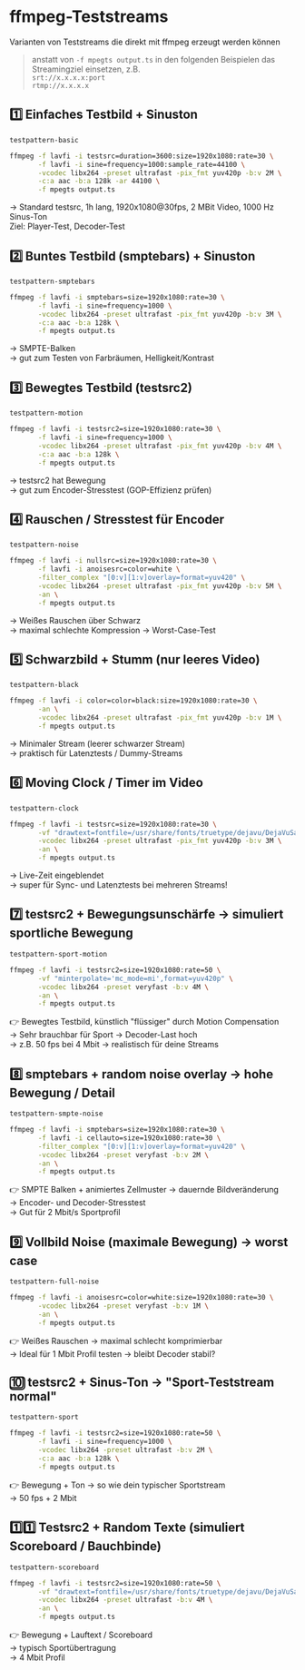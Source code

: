 # ffmpeg-Teststreams
Varianten von Teststreams die direkt mit ffmpeg erzeugt werden können  
>anstatt von `-f mpegts output.ts` in den folgenden Beispielen das Streamingziel einsetzen, z.B.  
>`srt://x.x.x.x:port`  
>`rtmp://x.x.x.x`

## 1️⃣ Einfaches Testbild + Sinuston
`testpattern-basic`
```bash
ffmpeg -f lavfi -i testsrc=duration=3600:size=1920x1080:rate=30 \
       -f lavfi -i sine=frequency=1000:sample_rate=44100 \
       -vcodec libx264 -preset ultrafast -pix_fmt yuv420p -b:v 2M \
       -c:a aac -b:a 128k -ar 44100 \
       -f mpegts output.ts
```
→ Standard testsrc, 1h lang, 1920x1080@30fps, 2 MBit Video, 1000 Hz Sinus-Ton  
Ziel: Player-Test, Decoder-Test
## 2️⃣ Buntes Testbild (smptebars) + Sinuston
`testpattern-smptebars`
```bash
ffmpeg -f lavfi -i smptebars=size=1920x1080:rate=30 \
       -f lavfi -i sine=frequency=1000 \
       -vcodec libx264 -preset ultrafast -pix_fmt yuv420p -b:v 3M \
       -c:a aac -b:a 128k \
       -f mpegts output.ts
```
→ SMPTE-Balken  
→ gut zum Testen von Farbräumen, Helligkeit/Kontrast
## 3️⃣ Bewegtes Testbild (testsrc2)
`testpattern-motion`
```bash
ffmpeg -f lavfi -i testsrc2=size=1920x1080:rate=30 \
       -f lavfi -i sine=frequency=1000 \
       -vcodec libx264 -preset ultrafast -pix_fmt yuv420p -b:v 4M \
       -c:a aac -b:a 128k \
       -f mpegts output.ts
```
→ testsrc2 hat Bewegung  
→ gut zum Encoder-Stresstest (GOP-Effizienz prüfen)  
## 4️⃣ Rauschen / Stresstest für Encoder
`testpattern-noise`
```bash
ffmpeg -f lavfi -i nullsrc=size=1920x1080:rate=30 \
       -f lavfi -i anoisesrc=color=white \
       -filter_complex "[0:v][1:v]overlay=format=yuv420" \
       -vcodec libx264 -preset ultrafast -pix_fmt yuv420p -b:v 5M \
       -an \
       -f mpegts output.ts
```
→ Weißes Rauschen über Schwarz  
→ maximal schlechte Kompression → Worst-Case-Test  
## 5️⃣ Schwarzbild + Stumm (nur leeres Video)
`testpattern-black`
```bash
ffmpeg -f lavfi -i color=color=black:size=1920x1080:rate=30 \
       -an \
       -vcodec libx264 -preset ultrafast -pix_fmt yuv420p -b:v 1M \
       -f mpegts output.ts
```
→ Minimaler Stream (leerer schwarzer Stream)  
→ praktisch für Latenztests / Dummy-Streams
## 6️⃣ Moving Clock / Timer im Video
`testpattern-clock`
```bash
ffmpeg -f lavfi -i testsrc=size=1920x1080:rate=30 \
       -vf "drawtext=fontfile=/usr/share/fonts/truetype/dejavu/DejaVuSans-Bold.ttf:text='%{localtime}':fontsize=60:fontcolor=white:x=100:y=100" \
       -vcodec libx264 -preset ultrafast -pix_fmt yuv420p -b:v 3M \
       -an \
       -f mpegts output.ts
```
→ Live-Zeit eingeblendet  
→ super für Sync- und Latenztests bei mehreren Streams!
## 7️⃣ testsrc2 + Bewegungsunschärfe → simuliert sportliche Bewegung
`testpattern-sport-motion`
```bash
ffmpeg -f lavfi -i testsrc2=size=1920x1080:rate=50 \
       -vf "minterpolate='mc_mode=mi',format=yuv420p" \
       -vcodec libx264 -preset veryfast -b:v 4M \
       -an \
       -f mpegts output.ts
```
👉 Bewegtes Testbild, künstlich "flüssiger" durch Motion Compensation  
→ Sehr brauchbar für Sport → Decoder-Last hoch  
→ z.B. 50 fps bei 4 Mbit → realistisch für deine Streams  
## 8️⃣ smptebars + random noise overlay → hohe Bewegung / Detail
`testpattern-smpte-noise`
```bash
ffmpeg -f lavfi -i smptebars=size=1920x1080:rate=30 \
       -f lavfi -i cellauto=size=1920x1080:rate=30 \
       -filter_complex "[0:v][1:v]overlay=format=yuv420" \
       -vcodec libx264 -preset veryfast -b:v 2M \
       -an \
       -f mpegts output.ts
```
👉 SMPTE Balken + animiertes Zellmuster → dauernde Bildveränderung  
→ Encoder- und Decoder-Stresstest  
→ Gut für 2 Mbit/s Sportprofil  
## 9️⃣ Vollbild Noise (maximale Bewegung) → worst case
`testpattern-full-noise`
```bash
ffmpeg -f lavfi -i anoisesrc=color=white:size=1920x1080:rate=30 \
       -vcodec libx264 -preset veryfast -b:v 1M \
       -an \
       -f mpegts output.ts
```
👉 Weißes Rauschen → maximal schlecht komprimierbar  
→ Ideal für 1 Mbit Profil testen → bleibt Decoder stabil?  
## 🔟 testsrc2 + Sinus-Ton → "Sport-Teststream normal"
`testpattern-sport`
```bash
ffmpeg -f lavfi -i testsrc2=size=1920x1080:rate=50 \
       -f lavfi -i sine=frequency=1000 \
       -vcodec libx264 -preset ultrafast -b:v 2M \
       -c:a aac -b:a 128k \
       -f mpegts output.ts
```
👉 Bewegung + Ton → so wie dein typischer Sportstream  
→ 50 fps + 2 Mbit  
## 1️⃣1️⃣ Testsrc2 + Random Texte (simuliert Scoreboard / Bauchbinde)
`testpattern-scoreboard`
```bash
ffmpeg -f lavfi -i testsrc2=size=1920x1080:rate=50 \
       -vf "drawtext=fontfile=/usr/share/fonts/truetype/dejavu/DejaVuSans-Bold.ttf:text='%{pts\:hms} LIVE SCORE: %{eif\:random(100)}-%{eif\:random(100)}':fontsize=60:fontcolor=white:x=100:y=50" \
       -vcodec libx264 -preset ultrafast -b:v 4M \
       -an \
       -f mpegts output.ts
```
👉 Bewegung + Lauftext / Scoreboard  
→ typisch Sportübertragung  
→ 4 Mbit Profil  
